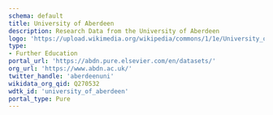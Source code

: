 ```yaml
---
schema: default
title: University of Aberdeen
description: Research Data from the University of Aberdeen
logo: 'https://upload.wikimedia.org/wikipedia/commons/1/1e/University_of_Aberdeen_arms.svg'
type:
- Further Education
portal_url: 'https://abdn.pure.elsevier.com/en/datasets/'
org_url: 'https://www.abdn.ac.uk/'
twitter_handle: 'aberdeenuni'
wikidata_org_qid: Q270532
wdtk_id: 'university_of_aberdeen'
portal_type: Pure
---
```

